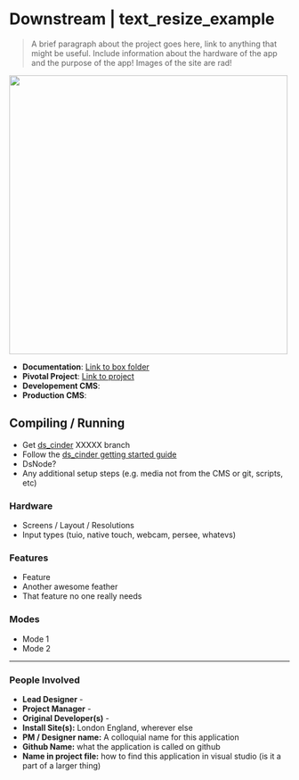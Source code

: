 # Downstream | text_resize_example

> A brief paragraph about the project goes here, link to anything that might be useful.
> Include information about the hardware of the app and the purpose of the app! Images of the site are rad!

<img src="./docs/screenshot.png" height = "500px" />

* **Documentation**: [Link to box folder]()
* **Pivotal Project**: [Link to project]()
* **Developement CMS**:
* **Production CMS**:

## Compiling / Running

* Get [ds_cinder](https://github.com/Downstream/ds_cinder) XXXXX branch
* Follow the [ds_cinder getting started guide](https://github.com/Downstream/ds_cinder/)
* DsNode?
* Any additional setup steps (e.g. media not from the CMS or git, scripts, etc)

### Hardware

* Screens / Layout / Resolutions
* Input types (tuio, native touch, webcam, persee, whatevs)

### Features

* Feature
* Another awesome feather
* That feature no one really needs

### Modes

* Mode 1
* Mode 2


***

### People Involved

* **Lead Designer** - 
* **Project Manager** - 
* **Original Developer(s)** - 
* **Install Site(s):** London England, wherever else
* **PM / Designer name:** A colloquial name for this application
* **Github Name:** what the application is called on github
* **Name in project file:** how to find this application in visual studio (is it a part of a larger thing)

